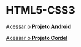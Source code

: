 # HTML5-CSS3

<a href="https://luansantosoliveira.github.io/projeto-android/">Acessar o <strong>Projeto Android</strong><a>

<a href="https://luansantosoliveira.github.io/projeto-cordel/">Acessar o <strong>Projeto Cordel</strong><a>

